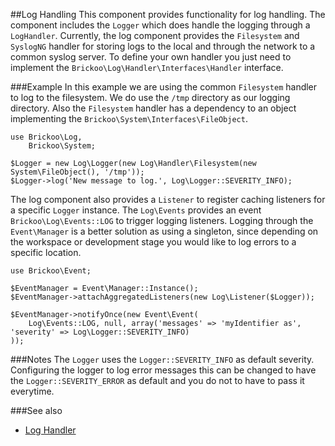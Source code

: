 ##Log Handling
This component provides functionality for log handling. 
The component includes the `Logger` which does handle the logging through a `LogHandler`. Currently, the log component provides the `Filesystem` and `SyslogNG` handler for storing logs to the local and through the network to a common syslog server.
To define your own handler you just need to implement the `Brickoo\Log\Handler\Interfaces\Handler` interface.



###Example
In this example we are using the common `Filesystem` handler to log to the filesystem.
We do use the `/tmp` directory as our logging directory. Also the `Filesystem` handler has a dependency to an object implementing the `Brickoo\System\Interfaces\FileObject`.


    use Brickoo\Log,
        Brickoo\System;

    $Logger = new Log\Logger(new Log\Handler\Filesystem(new System\FileObject(), '/tmp'));
    $Logger->log('New message to log.', Log\Logger::SEVERITY_INFO);


The log component also provides a `Listener` to register caching listeners for a specific `Logger` instance.
The `Log\Events` provides an event `Brickoo\Log\Events::LOG` to trigger logging listeners. Logging through the `Event\Manager` is a better solution as using a singleton, since depending on the workspace or development stage you would like to log errors to a specific location.


    use Brickoo\Event;

    $EventManager = Event\Manager::Instance();
    $EventManager->attachAggregatedListeners(new Log\Listener($Logger));

    $EventManager->notifyOnce(new Event\Event(
        Log\Events::LOG, null, array('messages' => 'myIdentifier as', 'severity' => Log\Logger::SEVERITY_INFO)
    ));


###Notes
The `Logger` uses the `Logger::SEVERITY_INFO` as default severity. Configuring the logger to log error messages this can be changed to have the `Logger::SEVERITY_ERROR` as default and you do not to have to pass it everytime.


###See also
- [Log Handler](https://github.com/brickoo/brickoo/tree/master/src/Brickoo/Log/Handler)